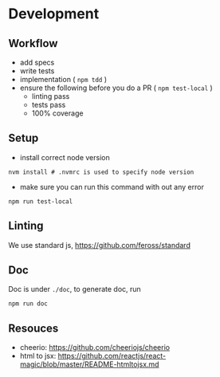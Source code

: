 # Development

## Workflow
- add specs
- write tests
- implementation ( `npm tdd` )
- ensure the following before you do a PR ( `npm test-local` )
  - linting pass
  - tests pass
  - 100% coverage

## Setup
- install correct node version
```shell
nvm install # .nvmrc is used to specify node version
```
- make sure you can run this command with out any error
```
npm run test-local
```

## Linting
We use standard js, https://github.com/feross/standard

## Doc
Doc is under `./doc`, to generate doc, run
```
npm run doc
```

## Resouces
- cheerio:
  https://github.com/cheeriojs/cheerio
- html to jsx:
  https://github.com/reactjs/react-magic/blob/master/README-htmltojsx.md
